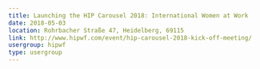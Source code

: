 ```yaml
---
title: Launching the HIP Carousel 2018: International Women at Work
date: 2018-05-03
location: Rohrbacher Straße 47, Heidelberg, 69115
link: http://www.hipwf.com/event/hip-carousel-2018-kick-off-meeting/
usergroup: hipwf
type: usergroup
---
```

